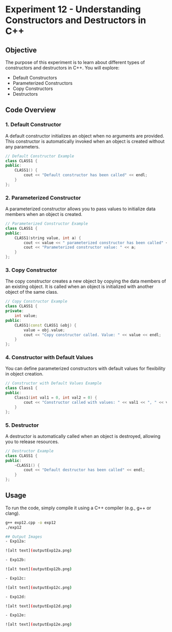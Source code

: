 # Experiment 12 - Understanding Constructors and Destructors in C++

## Objective

The purpose of this experiment is to learn about different types of constructors and destructors in C++. You will explore:

- Default Constructors
- Parameterized Constructors
- Copy Constructors
- Destructors

## Code Overview

### 1. Default Constructor

A default constructor initializes an object when no arguments are provided. This constructor is automatically invoked when an object is created without any parameters.

```cpp
// Default Constructor Example
class CLASS1 {
public:
    CLASS1() {
        cout << "Default constructor has been called" << endl;
    }
};
```
### 2. Parameterized Constructor

A parameterized constructor allows you to pass values to initialize data members when an object is created.

```cpp
// Parameterized Constructor Example
class CLASS1 {
public:
    CLASS1(string value, int a) {
        cout << value << " parameterized constructor has been called" << endl;
        cout << "Parameterized constructor value: " << a;
    }
};
```
### 3. Copy Constructor

The copy constructor creates a new object by copying the data members of an existing object. It is called when an object is initialized with another object of the same class.
```cpp
// Copy Constructor Example
class CLASS1 {
private:
    int value;
public:
    CLASS1(const CLASS1 &obj) {
        value = obj.value;
        cout << "Copy constructor called. Value: " << value << endl;
    }
};
```

### 4. Constructor with Default Values

You can define parameterized constructors with default values for flexibility in object creation.

```cpp
// Constructor with Default Values Example
class Class1 {
public:
    Class1(int val1 = 0, int val2 = 0) {
        cout << "Constructor called with values: " << val1 << ", " << val2 << endl;
    }
};
```
### 5. Destructor

A destructor is automatically called when an object is destroyed, allowing you to release resources.

```cpp
// Destructor Example
class CLASS1 {
public:
    ~CLASS1() {
        cout << "Default destructor has been called" << endl;
    }
};
```

## Usage

To run the code, simply compile it using a C++ compiler (e.g., g++ or clang).

```bash
g++ exp12.cpp -o exp12
./exp12

## Output Images
- Exp12a:

![alt text](outputExp12a.png)

- Exp12b:

![alt text](outputExp12b.png)

- Exp12c:

![alt text](outputExp12c.png)

- Exp12d:

![alt text](outputExp12d.png)

- Exp12e:

![alt text](outputExp12e.png)